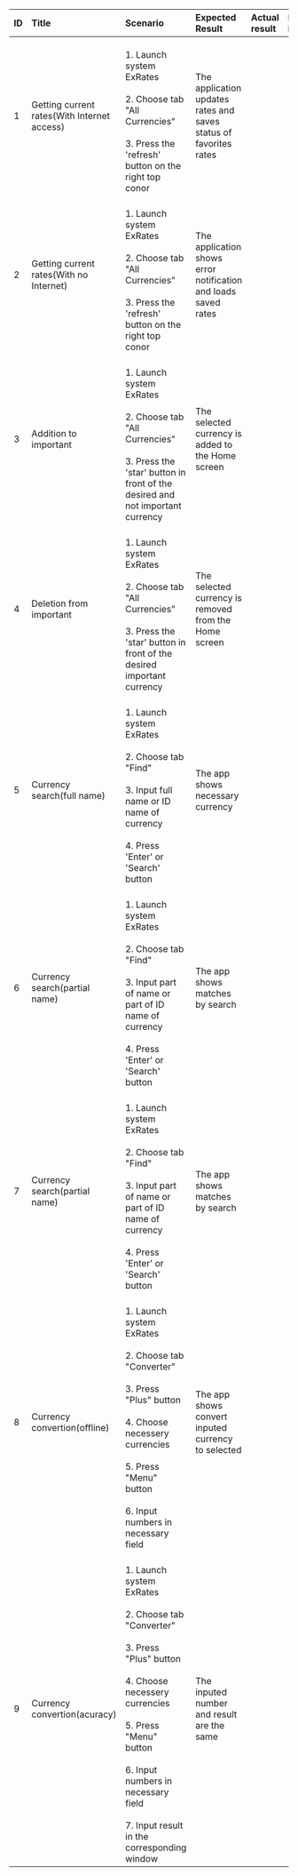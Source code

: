 **ID**  |**Title**                                  |**Scenario**|**Expected Result**|**Actual result**|**Pass/Fail indication**
:-------|:------------------------------------------|:-----------|:------------------|:----------------|:------------------------
1	|Getting current rates(With Internet access)|<br>1. Launch system ExRates</br><br>2. Choose tab "All Currencies"</br> <br>3. Press the 'refresh' button on the right top conor</br>| The application updates rates and saves status of favorites rates| | |
2       |Getting current rates(With no Internet)    |<br>1. Launch system ExRates</br><br>2. Choose tab "All Currencies"</br> <br>3. Press the 'refresh' button on the right top conor</br>| The application shows error notification and loads saved rates| | |
3       |Addition to important                      |<br>1. Launch system ExRates</br><br>2. Choose tab "All Currencies"</br> <br>3. Press the 'star' button in front of the desired and not important currency</br>|The selected currency is added to the Home screen| | |
4       |Deletion from important                    |<br>1. Launch system ExRates</br><br>2. Choose tab "All Currencies"</br> <br>3. Press the 'star' button in front of the desired important currency</br>|The selected currency is removed from the Home screen| | |
5       |Currency search(full name)                 |<br>1. Launch system ExRates</br><br>2. Choose tab "Find"</br> <br>3. Input full name or ID name of currency</br> <br>4. Press 'Enter' or 'Search' button</br>|The app shows necessary currency| | |
6       |Currency search(partial name)              |<br>1. Launch system ExRates</br><br>2. Choose tab "Find"</br> <br>3. Input part of name or part of ID name of currency</br> <br>4. Press 'Enter' or 'Search' button</br>|The app shows matches by search| | |
7       |Currency search(partial name)              |<br>1. Launch system ExRates</br><br>2. Choose tab "Find"</br> <br>3. Input part of name or part of ID name of currency</br> <br>4. Press 'Enter' or 'Search' button</br>|The app shows matches by search| | |
8       |Currency convertion(offline)               |<br>1. Launch system ExRates</br><br>2. Choose tab "Converter"</br><br>3. Press "Plus" button </br><br>4. Choose necessery currencies</br> <br>5. Press "Menu" button</br><br>6. Input numbers in necessary field</br>|The app shows convert inputed currency to selected| | |
9       |Currency convertion(acuracy)               |<br>1. Launch system ExRates</br><br>2. Choose tab "Converter"</br><br>3. Press "Plus" button </br><br>4. Choose necessery currencies</br> <br>5. Press "Menu" button</br><br>6. Input numbers in necessary field</br><br>7. Input result in the corresponding window</br>|The inputed number and result are the same| | |





